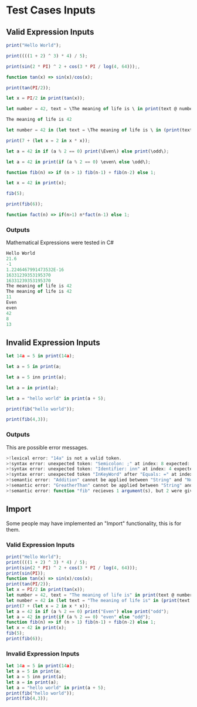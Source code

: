# Test Cases Inputs

## Valid Expression Inputs

```js
print("Hello World"); 
```

```js
print((((1 + 2) ^ 3) * 4) / 5);  
```

```js
print(sin(2 * PI) ^ 2 + cos(3 * PI / log(4, 64)));,  
```

```js
function tan(x) => sin(x)/cos(x); 
```

```js
print(tan(PI/2));  
```

```js
let x = PI/2 in print(tan(x));  
```

```js
let number = 42, text = \The meaning of life is \ in print(text @ number);  
```

```js
The meaning of life is 42
```

```js
let number = 42 in (let text = \The meaning of life is \ in (print(text @ number))); 
```

```js
print(7 + (let x = 2 in x * x));  
```

```js
let a = 42 in if (a % 2 == 0) print(\Even\) else print(\odd\);  
```

```js
let a = 42 in print(if (a % 2 == 0) \even\ else \odd\);  
```

```js
function fib(n) => if (n > 1) fib(n-1) + fib(n-2) else 1; 
```

```js
let x = 42 in print(x);  
```

```js
fib(5);  
```

```js
print(fib(6));  
```

```js
function fact(n) => if(n>1) n*fact(n-1) else 1;
```

### Outputs

Mathematical Expressions were tested in C#

```js
Hello World
21.6
-1
1.2246467991473532E-16
16331239353195370
16331239353195370
The meaning of life is 42
The meaning of life is 42
11
Even
even
42
8
13
```

## Invalid Expression Inputs

```js
let 14a = 5 in print(14a);              
```

```js
let a = 5 in print(a;                   
```

```js
let a = 5 inn print(a);                 
```

```js
let a = in print(a);                    
```

```js
let a = "hello world" in print(a + 5);  
```

```js
print(fib("hello world"));              
```

```js
print(fib(4,3));                        
```

### Outputs
This are possible error messages.

```js
>!lexical error: "14a" is not a valid token.
>!syntax error: unexpected token: "Semicolon: ;" at index: 8 expected: "RightParenthesis".
>!syntax error: unexpected token: "Identifier: inn" at index: 4 expected: "InKeyWord".
>!syntax error: unexpected token "InKeyWord" after "Equals: =" at index: 3.
>!semantic error: "Addition" cannot be applied between "String" and "Number".
>!semantic error: "GreatherThan" cannot be applied between "String" and "Number".
>!semantic error: function "fib" recieves 1 argument(s), but 2 were given.
```

## Import
Some people may have implemented an "Import" functionality, this is for them.
### Valid Expression Inputs

```js
print("Hello World");
print((((1 + 2) ^ 3) * 4) / 5);
print(sin(2 * PI) ^ 2 + cos(3 * PI / log(4, 64)));
print(sin(PI));
function tan(x) => sin(x)/cos(x);
print(tan(PI/2));
let x = PI/2 in print(tan(x));
let number = 42, text = "The meaning of life is" in print(text @ number);
let number = 42 in (let text = "The meaning of life is" in (print(text @ number)));
print(7 + (let x = 2 in x * x));
let a = 42 in if (a % 2 == 0) print("Even") else print("odd");
let a = 42 in print(if (a % 2 == 0) "even" else "odd");
function fib(n) => if (n > 1) fib(n-1) + fib(n-2) else 1;
let x = 42 in print(x);
fib(5);
print(fib(6));
```

### Invalid Expression Inputs

```js
let 14a = 5 in print(14a);
let a = 5 in print(a;
let a = 5 inn print(a);
let a = in print(a);
let a = "hello world" in print(a + 5);
print(fib("hello world"));
print(fib(4,3));
```
